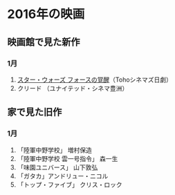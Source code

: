 # 2016年の映画

## 映画館で見た新作

### 1月

1. [スター・ウォーズ フォースの覚醒](http://dump.isbsh.asia/post/137815160683)（Tohoシネマズ日劇）
2. クリード （ユナイテッド・シネマ豊洲）



## 家で見た旧作

### 1月

1. 「陸軍中野学校」  増村保造
2. 「陸軍中野学校 雲一号指令」 森一生
3. 「味園ユニバース」 山下敦弘
4. 「ガタカ」アンドリュー・ニコル
5. 「トップ・ファイブ」 クリス・ロック